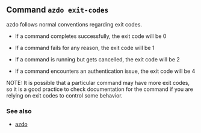 ## Command `azdo exit-codes`

azdo follows normal conventions regarding exit codes.

- If a command completes successfully, the exit code will be 0

- If a command fails for any reason, the exit code will be 1

- If a command is running but gets cancelled, the exit code will be 2

- If a command encounters an authentication issue, the exit code will be 4

NOTE: It is possible that a particular command may have more exit codes, so it is a good
practice to check documentation for the command if you are relying on exit codes to
control some behavior.


### See also

* [azdo](./azdo.md)
